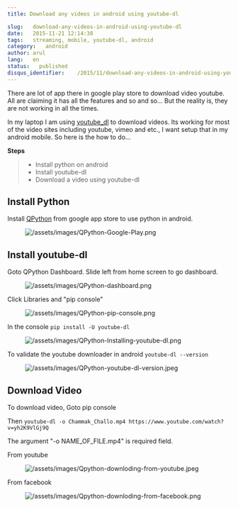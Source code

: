 ```yaml
---
title: Download any videos in android using youtube-dl

slug:   download-any-videos-in-android-using-youtube-dl
date:   2015-11-21 12:14:38
tags:   streaming, mobile, youtube-dl, android
category:   android
author: arul
lang:   en
status:   published
disqus_identifier:    /2015/11/download-any-videos-in-android-using-youtube-dl.html
---
```


There are lot of app there in google play store to download video
youtube. All are claiming it has all the features and so and so\... But
the reality is, they are not working in all the times.

In my laptop I am using [youtube_dl](https://rg3.github.io/youtube-dl/)
to download videos. Its working for most of the video sites including
youtube, vimeo and etc., I want setup that in my android mobile. So here
is the how to do\...

**Steps**

> -   Install python on android
> -   Install youtube-dl
> -   Download a video using youtube-dl

## Install Python

Install
[QPython](https://play.google.com/store/apps/details?id=com.hipipal.qpyplus&hl=en)
from google app store to use python in android.

<figure class="align-center">
<img src="/assets/images/QPython-Google-Play.png"
alt="/assets/images/QPython-Google-Play.png" />
</figure>

## Install youtube-dl

Goto QPython Dashboard. Slide left from home screen to go dashboard.

<figure class="align-center">
<img src="/assets/images/QPython-dashboard.png"
alt="/assets/images/QPython-dashboard.png" />
</figure>

Click Libraries and \"pip console\"

<figure class="align-center">
<img src="/assets/images/QPython-pip-console.png"
alt="/assets/images/QPython-pip-console.png" />
</figure>

In the console `pip install -U youtube-dl`

<figure class="align-center">
<img src="/assets/images/QPython-Installing-youtube-dl.png"
alt="/assets/images/QPython-Installing-youtube-dl.png" />
</figure>

To validate the youtube downloader in android `youtube-dl --version`

<figure class="align-center">
<img src="/assets/images/QPython-youtube-dl-version.jpeg"
alt="/assets/images/QPython-youtube-dl-version.jpeg" />
</figure>

## Download Video

To download video, Goto pip console

Then
`youtube-dl -o Chammak_Challo.mp4 https://www.youtube.com/watch?v=yh2K9VlGj9Q`

The argument \"-o NAME_OF_FILE.mp4\" is required field.

From youtube

<figure class="align-center">
<img src="/assets/images/Qpython-downloding-from-youtube.jpeg"
alt="/assets/images/Qpython-downloding-from-youtube.jpeg" />
</figure>

From facebook

<figure class="align-center">
<img src="/assets/images/Qpython-downloding-from-facebook.png"
alt="/assets/images/Qpython-downloding-from-facebook.png" />
</figure>
